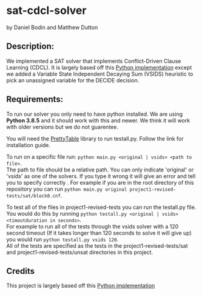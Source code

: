 # sat-cdcl-solver
by Daniel Bodin and Matthew Dutton

## Description:

We implemented a SAT solver that implements Conflict-Driven Clause Learning (CDCL). It is largely based off this [Python implementation](https://kienyew.github.io/CDCL-SAT-Solver-from-Scratch/) except we added a Variable State Independent Decaying Sum (VSIDS) heuristic to pick an unassigned variable for the DECIDE decision.

## Requirements:

To run our solver you only need to have python installed. We are using __Python 3.8.5__ and it should work with this and newer. We think it will work with older versions but we do not guarentee.

You will need the [PrettyTable](https://pypi.org/project/prettytable/) library to run testall.py. Follow the link for installation guide.

To run on a specific file run: ```python main.py <original | vsids> <path to file>```.  
The path to file should be a relative path. You can only indicate 'original' or 'vsids' as one of the solvers. If you type it wrong it will give an error and tell you to specify correctly  .
For example if you are in the root directory of this repository you can run ```python main.py original project1-revised-tests/sat/block0.cnf```.

To test all of the files in project1-revised-tests you can run the testall.py file. You would do this by running ```python testall.py <original | vsids> <timoutduration in seconds>```.  
For example to run all of the tests through the vsids solver with a 120 second timeout (If it takes longer than 120 seconds to solve it will give up) you would run ```python testall.py vsids 120```.  
All of the tests are specified as the tests in the project1-revised-tests/sat and project1-revised-tests/unsat directories in this project.

## Credits

This project is largely based off this [Python implementation](https://kienyew.github.io/CDCL-SAT-Solver-from-Scratch/)